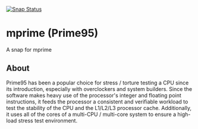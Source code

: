 [![Snap Status](https://build.snapcraft.io/badge/kz6fittycent/mprime.svg)](https://build.snapcraft.io/user/kz6fittycent/mprime)

# mprime (Prime95)
A snap for mprime

## About
Prime95 has been a popular choice for stress / torture testing a CPU since its introduction, especially with overclockers and system builders. Since the software makes heavy use of the processor's integer and floating point instructions, it feeds the processor a consistent and verifiable workload to test the stability of the CPU and the L1/L2/L3 processor cache. Additionally, it uses all of the cores of a multi-CPU / multi-core system to ensure a high-load stress test environment.
